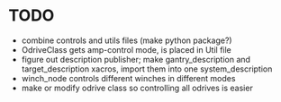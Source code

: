# TODO

- combine controls and utils files (make python package?)
- OdriveClass gets amp-control mode, is placed in Util file
- figure out description publisher; make gantry_description and target_description xacros, import them into one system_description
- winch_node controls different winches in different modes
- make or modify odrive class so controlling all odrives is easier
